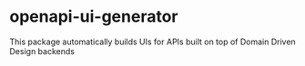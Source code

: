# openapi-ui-generator
This package automatically builds UIs for APIs built on top of Domain Driven Design backends
